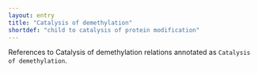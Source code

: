 ```yaml
---
layout: entry
title: "Catalysis of demethylation"
shortdef: "child to catalysis of protein modification"
---
```


References to Catalysis of demethylation relations annotated as `Catalysis of demethylation`.